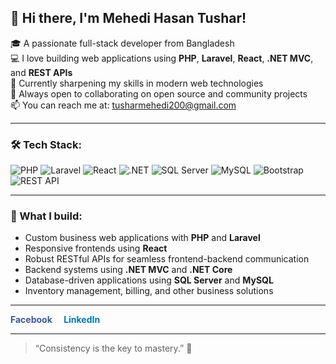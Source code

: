## 👋 Hi there, I'm Mehedi Hasan Tushar!

🎓 A passionate full-stack developer from Bangladesh  
💻 I love building web applications using **PHP**, **Laravel**, **React**, **.NET MVC**, and **REST APIs**  
🌱 Currently sharpening my skills in modern web technologies  
🚀 Always open to collaborating on open source and community projects  
📫 You can reach me at: tusharmehedi200@gmail.com  

---

### 🛠️ Tech Stack:
![PHP](https://img.shields.io/badge/PHP-777BB4?style=flat&logo=php&logoColor=white)
![Laravel](https://img.shields.io/badge/Laravel-E34F26?style=flat&logo=laravel&logoColor=white)
![React](https://img.shields.io/badge/React-20232A?style=flat&logo=react&logoColor=61DAFB)
![.NET](https://img.shields.io/badge/.NET-512BD4?style=flat&logo=dotnet&logoColor=white)
![SQL Server](https://img.shields.io/badge/SQL%20Server-CC2927?style=flat&logo=microsoftsqlserver&logoColor=white)
![MySQL](https://img.shields.io/badge/MySQL-4479A1?style=flat&logo=mysql&logoColor=white)
![Bootstrap](https://img.shields.io/badge/Bootstrap-563D7C?style=flat&logo=bootstrap&logoColor=white)
![REST API](https://img.shields.io/badge/REST%20API-005571?style=flat&logo=api&logoColor=white)

---

### 🧩 What I build:
- Custom business web applications with **PHP** and **Laravel**  
- Responsive frontends using **React**  
- Robust RESTful APIs for seamless frontend-backend communication  
- Backend systems using **.NET MVC** and **.NET Core**  
- Database-driven applications using **SQL Server** and **MySQL**  
- Inventory management, billing, and other business solutions  

---

<!-- Facebook Link -->
<a href="https://www.facebook.com/your-facebook-id" target="_blank" style="color:#3b5998; text-decoration:none; font-weight:bold;">
  Facebook
</a>

<!-- LinkedIn Link -->
<a href="https://www.linkedin.com/in/your-linkedin-id" target="_blank" style="color:#0077b5; text-decoration:none; font-weight:bold; margin-left:15px;">
  LinkedIn
</a>

---

> “Consistency is the key to mastery.” 🔑

